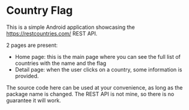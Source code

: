 # Country Flag

This is a simple Android application showcasing the https://restcountries.com/ REST API.

2 pages are present:
 - Home page: this is the main page where you can see the full list of countries with the name and the flag
 - Detail page: when the user clicks on a country, some information is provided.
 

The source code here can be used at your convenience, as long as the package name is changed. 
The REST API is not mine, so there is no guarantee it will work.
